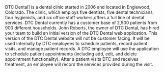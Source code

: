 DTC Dental1 is a dental clinic started in 2006 and located in Englewood, Colorado. The clinic, which employs five dentists, five dental technicians, four hygienists, and six office staff workers,offers a full line of dental services. DTC Dental currently has a customer base of 2,500 patients from 900 different households. John Roberts, the owner of DTC Dental, has hired your team to build an initial version of the DTC Dental web application. This version of the DTC Dental website will not be customer facing. It will be used internally by DTC employees to schedule patients, record patient visits, and manage patient records. A DTC employee will use the application to schedule patient appointments (including add, edit, and delete appointment functionality). After a patient visits DTC and receives treatment, an employee will record the services provided during the visit. 
